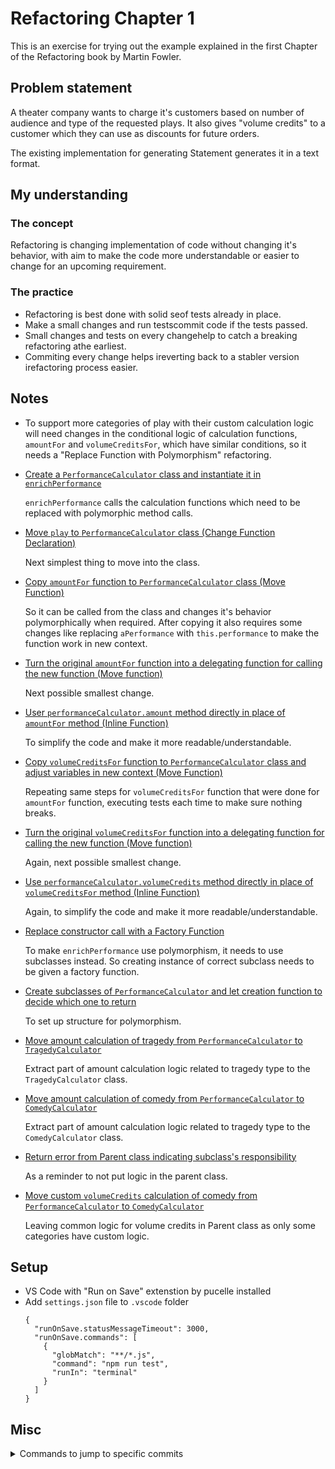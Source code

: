 # Refactoring Chapter 1

This is an exercise for trying out the example explained in the first Chapter of the Refactoring book by Martin Fowler.

## Problem statement

A theater company wants to charge it's customers based on number of audience and type of the requested plays. It also gives "volume credits" to a customer which they can use as discounts for future orders.

The existing implementation for generating Statement generates it in a text format.

## My understanding

### The concept

Refactoring is changing implementation of code without changing it's behavior, with aim to make the code more understandable or easier to change for an upcoming requirement.

### The practice

- Refactoring is best done with solid seof tests already in place.
- Make a small changes and run testscommit code if the tests passed.
- Small changes and tests on every changehelp to catch a breaking refactoring athe earliest.
- Commiting every change helps ireverting back to a stabler version irefactoring process easier.

## Notes

- To support more categories of play with their custom calculation logic will need changes in the conditional logic of calculation functions, `amountFor` and `volumeCreditsFor`, which have similar conditions, so it needs a "Replace Function with Polymorphism" refactoring.

- [Create a `PerformanceCalculator` class and instantiate it in `enrichPerformance`](https://github.com/sunandandhawan/refactoring-chapter-1/commit/e7a64dd57f34166cebae6ccee5933e963403f2da)

  `enrichPerformance` calls the calculation functions which need to be replaced with polymorphic method calls.

- [Move `play` to `PerformanceCalculator` class (Change Function Declaration)](https://github.com/sunandandhawan/refactoring-chapter-1/commit/c12a2e72104fa2995ac90006f02dacd758803eb1)

  Next simplest thing to move into the class.

- [Copy `amountFor` function to `PerformanceCalculator` class (Move Function)](https://github.com/sunandandhawan/refactoring-chapter-1/commit/27ba578fe70e3e697610b2f39e95ee8cf11c3fa0)

  So it can be called from the class and changes it's behavior polymorphically when required. After copying it also requires some changes like replacing `aPerformance` with `this.performance` to make the function work in new context.

- [Turn the original `amountFor` function into a delegating function for calling the new function (Move function)](https://github.com/sunandandhawan/refactoring-chapter-1/commit/8a7f32ecc6258ba01efb0c1a4b496cab39e0229a)

  Next possible smallest change.

- [User `performanceCalculator.amount` method directly in place of `amountFor` method (Inline Function)](https://github.com/sunandandhawan/refactoring-chapter-1/commit/95293d2759bf84b6ff01dfa186bbf25c7ac1037f)

  To simplify the code and make it more readable/understandable.

- [Copy `volumeCreditsFor` function to `PerformanceCalculator` class and adjust variables in new context (Move Function)](https://github.com/sunandandhawan/refactoring-chapter-1/commit/ff045cd35bf3f43997a952ed9c7d31ec8079d3fb)

  Repeating same steps for `volumeCreditsFor` function that were done for `amountFor` function, executing tests each time to make sure nothing breaks.

- [Turn the original `volumeCreditsFor` function into a delegating function for calling the new function (Move function)](https://github.com/sunandandhawan/refactoring-chapter-1/commit/c619a2296dcef586ba8e917ad30cdd45a72e2c1d)

  Again, next possible smallest change.

- [Use `performanceCalculator.volumeCredits` method directly in place of `volumeCreditsFor` method (Inline Function)](https://github.com/sunandandhawan/refactoring-chapter-1/commit/e1314bcb7a5e61f5e7977a61f3e1d3f51944ae7c)

  Again, to simplify the code and make it more readable/understandable.

- [Replace constructor call with a Factory Function](https://github.com/sunandandhawan/refactoring-chapter-1/commit/6e8be5afbdc27020c61a4486a17752b15b470b5e)

  To make `enrichPerformance` use polymorphism, it needs to use subclasses instead. So creating instance of correct subclass needs to be given a factory function.

- [Create subclasses of `PerformanceCalculator` and let creation function to decide which one to return](https://github.com/sunandandhawan/refactoring-chapter-1/commit/eec5e3e497dc8196e5c17af4ed3ff223d7889966)

  To set up structure for polymorphism.

- [Move amount calculation of tragedy from `PerformanceCalculator` to `TragedyCalculator`](https://github.com/sunandandhawan/refactoring-chapter-1/commit/34f186f30801b1c8a45090eadad28b696b145245)

  Extract part of amount calculation logic related to tragedy type to the `TragedyCalculator` class.

- [Move amount calculation of comedy from `PerformanceCalculator` to `ComedyCalculator`](https://github.com/sunandandhawan/refactoring-chapter-1/commit/7830a0ef6057d2e2a7a806807fa990d5668d2eac)

  Extract part of amount calculation logic related to tragedy type to the `ComedyCalculator` class.

- [Return error from Parent class indicating subclass's responsibility](https://github.com/sunandandhawan/refactoring-chapter-1/commit/f42f4999190122ba372159a711ac9d782e7ca63a)

  As a reminder to not put logic in the parent class.

- [Move custom `volumeCredits` calculation of comedy from `PerformanceCalculator` to `ComedyCalculator`](https://github.com/sunandandhawan/refactoring-chapter-1/commit/0d1f8519da01f78ba77fb2aeec2d311f55b60f4f)

  Leaving common logic for volume credits in Parent class as only some categories have custom logic.

## Setup

- VS Code with "Run on Save" extenstion by pucelle installed
- Add `settings.json` file to `.vscode` folder
  ```
  {
    "runOnSave.statusMessageTimeout": 3000,
    "runOnSave.commands": [
      {
        "globMatch": "**/*.js",
        "command": "npm run test",
        "runIn": "terminal"
      }
    ]
  }
  ```

## Misc

<details>
  <summary>Commands to jump to specific commits</summary>

`git reset --hard head && git checkout master && git pull origin master && git clean -fd && git checkout e7a64dd57f34166cebae6ccee5933e963403f2da && git reset head~1`

`git reset --hard head && git checkout master && git pull origin master && git clean -fd && git checkout c12a2e72104fa2995ac90006f02dacd758803eb1 && git reset head~1`

`git reset --hard head && git checkout master && git pull origin master && git clean -fd && git checkout 27ba578fe70e3e697610b2f39e95ee8cf11c3fa0 && git reset head~1`

`git reset --hard head && git checkout master && git pull origin master && git clean -fd && git checkout 8a7f32ecc6258ba01efb0c1a4b496cab39e0229a && git reset head~1`

`git reset --hard head && git checkout master && git pull origin master && git clean -fd && git checkout 95293d2759bf84b6ff01dfa186bbf25c7ac1037f && git reset head~1`

`git reset --hard head && git checkout master && git pull origin master && git clean -fd && git checkout ff045cd35bf3f43997a952ed9c7d31ec8079d3fb && git reset head~1`

`git reset --hard head && git checkout master && git pull origin master && git clean -fd && git checkout c619a2296dcef586ba8e917ad30cdd45a72e2c1d && git reset head~1`

`git reset --hard head && git checkout master && git pull origin master && git clean -fd && git checkout e1314bcb7a5e61f5e7977a61f3e1d3f51944ae7c && git reset head~1`

`git reset --hard head && git checkout master && git pull origin master && git clean -fd && git checkout 6e8be5afbdc27020c61a4486a17752b15b470b5e && git reset head~1`

`git reset --hard head && git checkout master && git pull origin master && git clean -fd && git checkout eec5e3e497dc8196e5c17af4ed3ff223d7889966 && git reset head~1`

`git reset --hard head && git checkout master && git pull origin master && git clean -fd && git checkout 34f186f30801b1c8a45090eadad28b696b145245 && git reset head~1`

`git reset --hard head && git checkout master && git pull origin master && git clean -fd && git checkout 7830a0ef6057d2e2a7a806807fa990d5668d2eac && git reset head~1`

`git reset --hard head && git checkout master && git pull origin master && git clean -fd && git checkout f42f4999190122ba372159a711ac9d782e7ca63a && git reset head~1`

`git reset --hard head && git checkout master && git pull origin master && git clean -fd && git checkout 0d1f8519da01f78ba77fb2aeec2d311f55b60f4f && git reset head~1`

</details>
